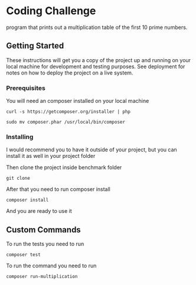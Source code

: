 # Coding Challenge

program that prints out a multiplication table of the first 10 prime
numbers.

## Getting Started

These instructions will get you a copy of the project up and running on your local machine for development and testing purposes. See deployment for notes on how to deploy the project on a live system.

### Prerequisites

You will need an composer installed on your local machine

```
curl -s https://getcomposer.org/installer | php
```

```
sudo mv composer.phar /usr/local/bin/composer
```
### Installing

I would recommend you to have it outside of your project, but you can install it as well in your project folder 

Then clone the project inside benchmark folder

```
git clone 
```

After that you need to run composer install
```
composer install
```

And you are ready to use it

## Custom Commands

To run the tests you need to run 
```
composer test
```
To run the command you need to run 
```
composer run-multiplication
```